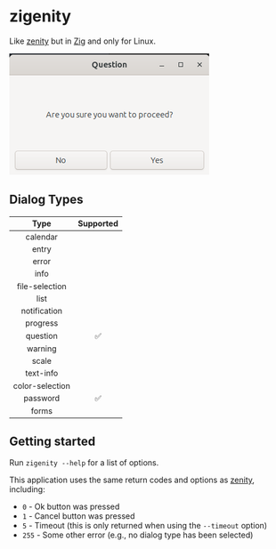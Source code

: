 # zigenity

Like [zenity](https://gitlab.gnome.org/GNOME/zenity) but in [Zig](https://ziglang.org/) and only for Linux.

![Question Dialog](static/example01.png)

## Dialog Types

| Type | Supported |
|:----:|:---------:|
| calendar | |
| entry | |
| error | |
| info | |
| file-selection | |
| list | |
| notification | |
| progress | |
| question | ✅ |
| warning | |
| scale | |
| text-info | |
| color-selection | |
| password | ✅ |
| forms | |

## Getting started

Run `zigenity --help` for a list of options.

This application uses the same return codes and options as [zenity](https://gitlab.gnome.org/GNOME/zenity), including:
* `0` - Ok button was pressed
* `1` - Cancel button was pressed
* `5` - Timeout (this is only returned when using the `--timeout` option)
* `255` - Some other error (e.g., no dialog type has been selected)
